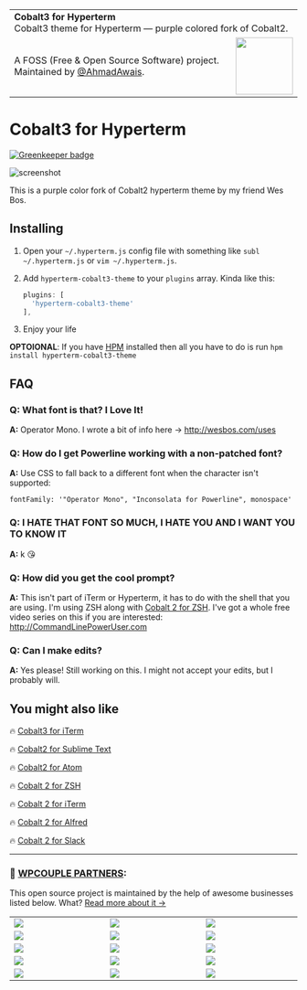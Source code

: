 
<table width='100%'>
    <tr>
        <td align='left' width='100%' colspan='2'>
            <strong>Cobalt3 for Hyperterm</strong><br />
            Cobalt3 theme for Hyperterm — purple colored fork of Cobalt2.
        </td>
    </tr>
    <tr>
        <td>
            A FOSS (Free & Open Source Software) project. Maintained by <a href='https://github.com/ahmadawais'>@AhmadAwais</a>.
        </td>
        <td align='center'>
            <a href='https://AhmadAwais.com/'>
                <img src='https://i.imgur.com/Asg4d3k.png' width='100' />
            </a>
        </td>
    </tr>
</table>

# Cobalt3 for Hyperterm

[![Greenkeeper badge](https://badges.greenkeeper.io/ahmadawais/hyperterm-cobalt3-theme.svg)](https://greenkeeper.io/)

![screenshot](https://i.imgur.com/V6mRtZ3.png)

This is a purple color fork of Cobalt2 hyperterm theme by my friend Wes Bos.

## Installing

1. Open your `~/.hyperterm.js` config file with something like `subl ~/.hyperterm.js` or `vim ~/.hyperterm.js`.
2. Add `hyperterm-cobalt3-theme` to your `plugins` array. Kinda like this:

	```js
	plugins: [
	  'hyperterm-cobalt3-theme'
	],
	```
3. Enjoy your life

__OPTOIONAL__: If you have [HPM](https://github.com/zeit/hpm) installed then all you have to do is run `hpm install hyperterm-cobalt3-theme`

## FAQ

### Q: What font is that? I Love It!
**A:** Operator Mono. I wrote a bit of info here → <http://wesbos.com/uses>

### Q: How do I get Powerline working with a non-patched font?
**A:** Use CSS to fall back to a different font when the character isn't supported:

```
fontFamily: '"Operator Mono", "Inconsolata for Powerline", monospace'
```

### Q: I HATE THAT FONT SO MUCH, I HATE YOU AND I WANT YOU TO KNOW IT
**A:** k 😘

### Q: How did you get the cool prompt?
**A:** This isn't part of iTerm or Hyperterm, it has to do with the shell that you are using. I'm using ZSH along with [Cobalt 2 for ZSH](https://github.com/wesbos/Cobalt2-iterm/). I've got a whole free video series on this if you are interested:  <http://CommandLinePowerUser.com>

### Q: Can I make edits?
**A:** Yes please! Still working on this. I might not accept your edits, but I probably will.

## You might also like

🔥 [Cobalt3 for iTerm](https://github.com/ahmadawais/Cobalt3-iTerm)

🔥 [Cobalt2 for Sublime Text](https://github.com/wesbos/Cobalt2)

🔥 [Cobalt2 for Atom](https://github.com/wesbos/cobalt2-atom)

🔥 [Cobalt 2 for ZSH](https://github.com/wesbos/Cobalt2-iterm/)

🔥 [Cobalt 2 for iTerm](https://github.com/wesbos/Cobalt2-iterm/)

🔥 [Cobalt 2 for Alfred](https://github.com/wesbos/Cobalt2-Alfred-Theme)

🔥 [Cobalt 2 for Slack](https://github.com/wesbos/Cobalt2-slack)


---
### 🙌 [WPCOUPLE PARTNERS](https://WPCouple.com/partners):
This open source project is maintained by the help of awesome businesses listed below. What? [Read more about it →](https://WPCouple.com/partners)

<table width='100%'>
	<tr>
		<td width='333.33'><a target='_blank' href='https://www.gravityforms.com/?utm_source=WPCouple&utm_medium=Partner'><img src='http://on.ahmda.ws/mtrE/c' /></a></td>
		<td width='333.33'><a target='_blank' href='https://kinsta.com/?utm_source=WPCouple&utm_medium=Partner'><img src='http://on.ahmda.ws/mu5O/c' /></a></td>
		<td width='333.33'><a target='_blank' href='https://wpengine.com/?utm_source=WPCouple&utm_medium=Partner'><img src='http://on.ahmda.ws/mto3/c' /></a></td>
	</tr>
	<tr>
		<td width='333.33'><a target='_blank' href='https://www.sitelock.com/?utm_source=WPCouple&utm_medium=Partner'><img src='http://on.ahmda.ws/mtyZ/c' /></a></td>
		<td width='333.33'><a target='_blank' href='https://wp-rocket.me/?utm_source=WPCouple&utm_medium=Partner'><img src='http://on.ahmda.ws/mtrv/c' /></a></td>
		<td width='333.33'><a target='_blank' href='https://blogvault.net/?utm_source=WPCouple&utm_medium=Partner'><img src='http://on.ahmda.ws/mtph/c' /></a></td>
	</tr>
	<tr>
		<td width='333.33'><a target='_blank' href='http://cridio.com/?utm_source=WPCouple&utm_medium=Partner'><img src='http://on.ahmda.ws/mtmy/c' /></a></td>
		<td width='333.33'><a target='_blank' href='http://wecobble.com/?utm_source=WPCouple&utm_medium=Partner'><img src='http://on.ahmda.ws/mtrW/c' /></a></td>
		<td width='333.33'><a target='_blank' href='https://www.cloudways.com/?utm_source=WPCouple&utm_medium=Partner'><img src='http://on.ahmda.ws/mu0C/c' /></a></td>
	</tr>
	<tr>
		<td width='333.33'><a target='_blank' href='https://www.cozmoslabs.com/?utm_source=WPCouple&utm_medium=Partner'><img src='http://on.ahmda.ws/mu9W/c' /></a></td>
		<td width='333.33'><a target='_blank' href='https://wpgeodirectory.com/?utm_source=WPCouple&utm_medium=Partner'><img src='http://on.ahmda.ws/mtwv/c' /></a></td>
		<td width='333.33'><a target='_blank' href='https://www.wpsecurityauditlog.com/?utm_source=WPCouple&utm_medium=Partner'><img src='http://on.ahmda.ws/mtkh/c' /></a></td>
	</tr>
	<tr>
		<td width='333.33'><a target='_blank' href='https://mythemeshop.com/?utm_source=WPCouple&utm_medium=Partner'><img src='http://on.ahmda.ws/n3ug/c' /></a></td>
		<td width='333.33'><a target='_blank' href='https://www.liquidweb.com/?utm_source=WPCouple&utm_medium=Partner'><img src='http://on.ahmda.ws/mtnt/c' /></a></td>
		<td width='333.33'><a target='_blank' href='https://WPCouple.com/contact?utm_source=WPCouple&utm_medium=Partner'><img src='http://on.ahmda.ws/mu3F/c' /></a></td>
	</tr>
</table>
